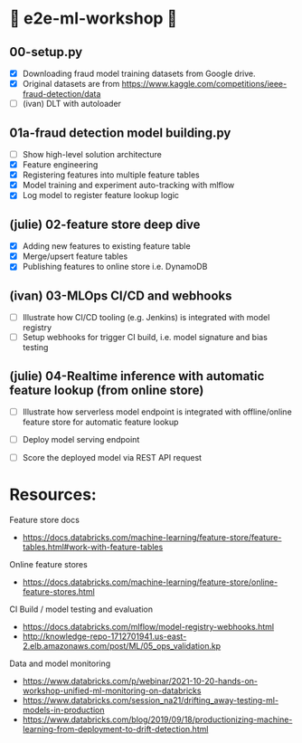 # :robot: e2e-ml-workshop :robot:

## 00-setup.py

- [x] Downloading fraud model training datasets from Google drive.
- [x] Original datasets are from https://www.kaggle.com/competitions/ieee-fraud-detection/data
- [ ] (ivan) DLT with autoloader

## 01a-fraud detection model building.py 

- [ ] Show high-level solution architecture
- [x] Feature engineering
- [x] Registering features into multiple feature tables
- [x] Model training and experiment auto-tracking with mlflow
- [x] Log model to register feature lookup logic

## (julie) 02-feature store deep dive

- [x] Adding new features to existing feature table
- [x] Merge/upsert feature tables
- [x] Publishing features to online store i.e. DynamoDB

## (ivan) 03-MLOps CI/CD and webhooks 

- [ ] Illustrate how CI/CD tooling (e.g. Jenkins) is integrated with model registry
- [ ] Setup webhooks for trigger CI build, i.e. model signature and bias testing

## (julie) 04-Realtime inference with automatic feature lookup (from online store)
- [ ] Illustrate how serverless model endpoint is integrated with offline/online feature store for automatic feature lookup
- [ ] Deploy model serving endpoint
- [ ] Score the deployed model via REST API request




# Resources:

Feature store docs
* https://docs.databricks.com/machine-learning/feature-store/feature-tables.html#work-with-feature-tables

Online feature stores
* https://docs.databricks.com/machine-learning/feature-store/online-feature-stores.html


CI Build / model testing and evaluation
* https://docs.databricks.com/mlflow/model-registry-webhooks.html
* http://knowledge-repo-1712701941.us-east-2.elb.amazonaws.com/post/ML/05_ops_validation.kp


Data and model monitoring
* https://www.databricks.com/p/webinar/2021-10-20-hands-on-workshop-unified-ml-monitoring-on-databricks
* https://www.databricks.com/session_na21/drifting_away-testing-ml-models-in-production
* https://www.databricks.com/blog/2019/09/18/productionizing-machine-learning-from-deployment-to-drift-detection.html
